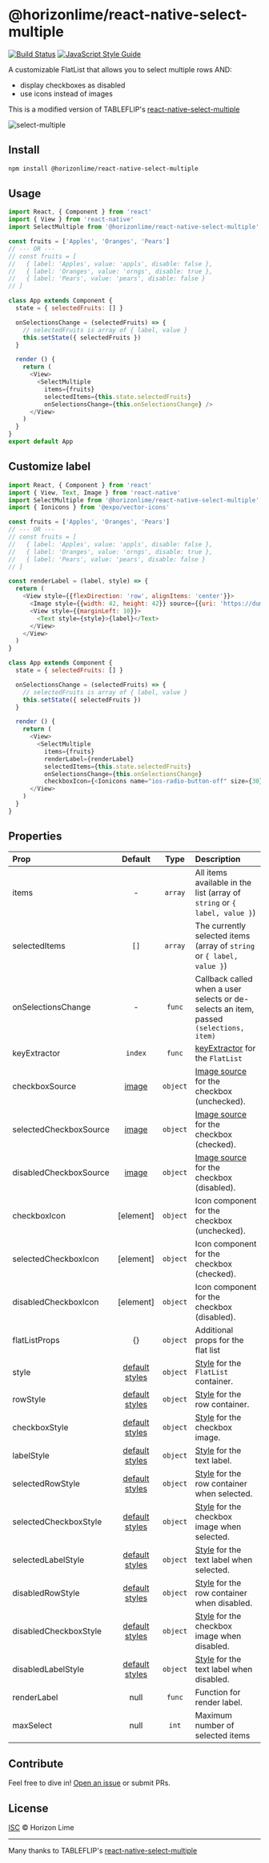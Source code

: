 # @horizonlime/react-native-select-multiple

[![Build Status](https://travis-ci.org/tableflip/react-native-select-multiple.svg?branch=master)](https://travis-ci.org/tableflip/react-native-select-multiple)
[![JavaScript Style Guide](https://img.shields.io/badge/code_style-standard-brightgreen.svg)](https://standardjs.com)

A customizable FlatList that allows you to select multiple rows AND:
- display checkboxes as disabled
- use icons instead of images

This is a modified version of TABLEFLIP's [react-native-select-multiple](https://github.com/tableflip/react-native-select-multiple)

![select-multiple](https://cloud.githubusercontent.com/assets/152863/20929245/3569a3c6-bbc1-11e6-9d80-7f13e4c532c5.gif)

## Install

```sh
npm install @horizonlime/react-native-select-multiple
```

## Usage

```js
import React, { Component } from 'react'
import { View } from 'react-native'
import SelectMultiple from '@horizonlime/react-native-select-multiple'

const fruits = ['Apples', 'Oranges', 'Pears']
// --- OR ---
// const fruits = [
//   { label: 'Apples', value: 'appls', disable: false },
//   { label: 'Oranges', value: 'orngs', disable: true },
//   { label: 'Pears', value: 'pears', disable: false }
// ]

class App extends Component {
  state = { selectedFruits: [] }

  onSelectionsChange = (selectedFruits) => {
    // selectedFruits is array of { label, value }
    this.setState({ selectedFruits })
  }

  render () {
    return (
      <View>
        <SelectMultiple
          items={fruits}
          selectedItems={this.state.selectedFruits}
          onSelectionsChange={this.onSelectionsChange} />
      </View>
    )
  }
}
export default App

```

## Customize label

```js
import React, { Component } from 'react'
import { View, Text, Image } from 'react-native'
import SelectMultiple from '@horizonlime/react-native-select-multiple'
import { Ionicons } from '@expo/vector-icons'

const fruits = ['Apples', 'Oranges', 'Pears']
// --- OR ---
// const fruits = [
//   { label: 'Apples', value: 'appls', disable: false },
//   { label: 'Oranges', value: 'orngs', disable: true },
//   { label: 'Pears', value: 'pears', disable: false }
// ]

const renderLabel = (label, style) => {
  return (
    <View style={{flexDirection: 'row', alignItems: 'center'}}>
      <Image style={{width: 42, height: 42}} source={{uri: 'https://dummyimage.com/100x100/52c25a/fff&text=S'}} />
      <View style={{marginLeft: 10}}>
        <Text style={style}>{label}</Text>
      </View>
    </View>
  )
}

class App extends Component {
  state = { selectedFruits: [] }

  onSelectionsChange = (selectedFruits) => {
    // selectedFruits is array of { label, value }
    this.setState({ selectedFruits })
  }

  render () {
    return (
      <View>
        <SelectMultiple
          items={fruits}
          renderLabel={renderLabel}
          selectedItems={this.state.selectedFruits}
          onSelectionsChange={this.onSelectionsChange}
          checkboxIcon={<Ionicons name="ios-radio-button-off" size={30} color={grey} />} />
      </View>
    )
  }
}
```

## Properties

| Prop  | Default  | Type | Description |
| :------------ |:---------------:| :---------------:| :-----|
| items | - | `array` | All items available in the list (array of `string` or `{ label, value }`) |
| selectedItems | `[]` | `array` | The currently selected items (array of `string` or `{ label, value }`) |
| onSelectionsChange | - | `func` | Callback called when a user selects or de-selects an item, passed `(selections, item)` |
| keyExtractor | `index` | `func` | [keyExtractor](https://facebook.github.io/react-native/docs/flatlist.html#keyextractor) for the `FlatList` |
| checkboxSource | [image](images/icon-checkbox.png) | `object` | [Image source](https://facebook.github.io/react-native/docs/image.html#source) for the checkbox (unchecked). |
| selectedCheckboxSource | [image](images/icon-checkbox-checked.png) | `object` | [Image source](https://facebook.github.io/react-native/docs/image.html#source) for the checkbox (checked). |
| disabledCheckboxSource | [image](images/icon-checkbox-disabled.png) | `object` | [Image source](https://facebook.github.io/react-native/docs/image.html#source) for the checkbox (disabled). |
| checkboxIcon | [element] | `object` | Icon component for the checkbox (unchecked). |
| selectedCheckboxIcon | [element] | `object` | Icon component for the checkbox (checked). |
| disabledCheckboxIcon | [element] | `object` | Icon component for the checkbox (disabled). |
| flatListProps | {} | `object` | Additional props for the flat list |
| style | [default styles](src/SelectMultiple.styles.js) | `object` | [Style](https://facebook.github.io/react-native/docs/scrollview.html#style) for the `FlatList` container. |
| rowStyle | [default styles](src/SelectMultiple.styles.js) | `object` | [Style](https://facebook.github.io/react-native/docs/view.html#style) for the row container. |
| checkboxStyle | [default styles](src/SelectMultiple.styles.js) | `object` | [Style](https://facebook.github.io/react-native/docs/image.html#style) for the checkbox image. |
| labelStyle | [default styles](src/SelectMultiple.styles.js) | `object` | [Style](https://facebook.github.io/react-native/docs/text.html#style) for the text label. |
| selectedRowStyle | [default styles](src/SelectMultiple.styles.js) | `object` | [Style](https://facebook.github.io/react-native/docs/view.html#style) for the row container when selected. |
| selectedCheckboxStyle | [default styles](src/SelectMultiple.styles.js) | `object` | [Style](https://facebook.github.io/react-native/docs/image.html#style) for the checkbox image when selected. |
| selectedLabelStyle | [default styles](src/SelectMultiple.styles.js) | `object` | [Style](https://facebook.github.io/react-native/docs/text.html#style) for the text label when selected. |
| disabledRowStyle | [default styles](src/SelectMultiple.styles.js) | `object` | [Style](https://facebook.github.io/react-native/docs/view.html#style) for the row container when disabled. |
| disabledCheckboxStyle | [default styles](src/SelectMultiple.styles.js) | `object` | [Style](https://facebook.github.io/react-native/docs/image.html#style) for the checkbox image when disabled. |
| disabledLabelStyle | [default styles](src/SelectMultiple.styles.js) | `object` | [Style](https://facebook.github.io/react-native/docs/text.html#style) for the text label when disabled. |
| renderLabel | null | `func` | Function for render label. |
| maxSelect | null | `int` | Maximum number of selected items|

## Contribute

Feel free to dive in! [Open an issue](https://github.com/horizonlime/react-native-select-multiple/issues/new) or submit PRs.

## License

[ISC](LICENSE) © Horizon Lime

----

Many thanks to TABLEFLIP's [react-native-select-multiple](https://github.com/tableflip/react-native-select-multiple)
